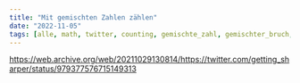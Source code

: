 ```yaml
---
title: "Mit gemischten Zahlen zählen"
date: "2022-11-05"
tags: [alle, math, twitter, counting, gemischte_zahl, gemischter_bruch, mixed_number, fraction, bruch, pattern, muster]
---
```


https://web.archive.org/web/20211029130814/https://twitter.com/getting_sharper/status/979377576715149313
 